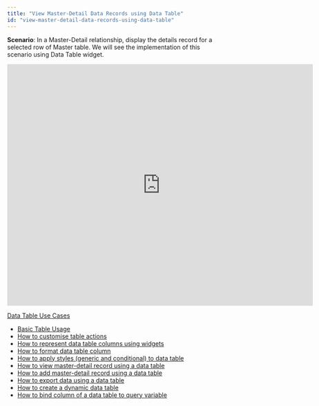 ```yaml
---
title: "View Master-Detail Data Records using Data Table"
id: "view-master-detail-data-records-using-data-table"
---
```


**Scenario**: In a Master-Detail relationship, display the details record for a selected row of Master table. We will see the implementation of this scenario using Data Table widget.

<iframe width="708" height="560" src="https://docs.google.com/presentation/d/e/2PACX-1vR6zEFaf8HN57hgAznMBXajgaMDaktaPiXPXiEArsQHzH1_nPmGHuC3lLxv8vDCuRZ0APorVfKyKRvk/embed?start=false&amp;loop=false&amp;delayms=3000" frameborder="0" allowfullscreen="allowfullscreen" mozallowfullscreen="mozallowfullscreen" webkitallowfullscreen="webkitallowfullscreen"></iframe>

[Data Table Use Cases](/learn/app-development/widgets/datalive/datatable/data-table-use-cases/)

- [Basic Table Usage](/learn/app-development/widgets/datalive/datatable/data-table-basic-usage/)
- [How to customise table actions](/learn/how-tos/data-table-actions/)
- [How to represent data table columns using widgets](/learn/how-tos/data-table-widget-representations/)
- [How to format data table column](/learn/how-tos/data-table-format-options/)
- [How to apply styles (generic and conditional) to data table](/learn/how-tos/data-table-styling/)
- [How to view master-detail record using a data table](/learn/how-tos/view-master-detail-data-records-using-data-table/)
- [How to add master-detail record using a data table](/learn/how-tos/add-master-detail-records-using-data-table/)
- [How to export data using a data table](/learn/how-tos/export-data-data-table/)
- [How to create a dynamic data table](/learn/how-tos/dynamic-data-tables/)
- [How to bind column of a data table to query variable](/learn/how-tos/data-table-column-bound-query/)
